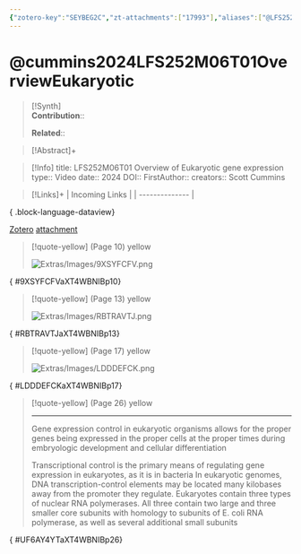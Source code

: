 ```yaml
---
{"zotero-key":"SEYBEG2C","zt-attachments":["17993"],"aliases":["@LFS252M06T01 Overview of Eukaryotic gene expression"],"keywords":null,"FirstAuthor":"[[ Scott Cummins]]","tags":["source/video","Uni/LFS252"],"dg-publish":true,"permalink":"/sources/video/cummins2024-lfs-252-m06-t01-overview-eukaryotic/","dgPassFrontmatter":true}
---
```


# @cummins2024LFS252M06T01OverviewEukaryotic

>[!Synth]  
>**Contribution**::  
>  
>**Related**:: 
>  

> [!Abstract]+
> 

> [!Info]
> title: LFS252M06T01 Overview of Eukaryotic gene expression
> type:: Video 
> date:: 2024
> DOI:: 
> FirstAuthor:: 
> creators:: Scott Cummins

> [!Links]+
>  | Incoming Links |
> | -------------- |
> 
{ .block-language-dataview}


[Zotero](zotero://select/library/items/SEYBEG2C) [attachment](<file:///Users/nathanmaxwell/Zotero/storage/XT4WBNIB/Cummins%20-%202024%20-%20LFS252M06T01%20Overview%20of%20Eukaryotic%20gene%20expression.pdf>)

> [!quote-yellow] (Page 10) yellow
> 
> ![Extras/Images/9XSYFCFV.png](/img/user/Extras/Images/9XSYFCFV.png)
>
{ #9XSYFCFVaXT4WBNIBp10}


> [!quote-yellow] (Page 13) yellow
> 
> ![Extras/Images/RBTRAVTJ.png](/img/user/Extras/Images/RBTRAVTJ.png)
>
{ #RBTRAVTJaXT4WBNIBp13}


> [!quote-yellow] (Page 17) yellow
> 
> ![Extras/Images/LDDDEFCK.png](/img/user/Extras/Images/LDDDEFCK.png)
>
{ #LDDDEFCKaXT4WBNIBp17}


> [!quote-yellow] (Page 26) yellow
> 
> 
> 
> ---
> Gene expression control in eukaryotic organisms allows for the proper genes being
> expressed in the proper cells at the proper times during embryologic development
> and cellular differentiation
> 
> Transcriptional control is the primary means of regulating gene expression in
> eukaryotes, as it is in bacteria
> In eukaryotic genomes, DNA transcription-control elements may be located many
> kilobases away from the promoter they regulate.
> Eukaryotes contain three types of nuclear RNA polymerases. All three contain two
> large and three smaller core subunits with homology to subunits of E. coli RNA
> polymerase, as well as several additional small subunits
>
{ #UF6AY4YTaXT4WBNIBp26}

